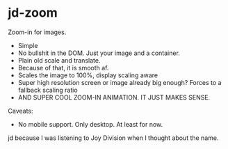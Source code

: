 # jd-zoom

Zoom-in for images.

- Simple
- No bullshit in the DOM. Just your image and a container.
- Plain old scale and translate.
- Because of that, it is smooth af.
- Scales the image to 100%, display scaling aware
- Super high resolution screen or image already big enough? Forces to a fallback scaling ratio
- AND SUPER COOL ZOOM-IN ANIMATION. IT JUST MAKES SENSE.

Caveats:

- No mobile support. Only desktop. At least for now.

jd because I was listening to Joy Division when I thought about the name.
